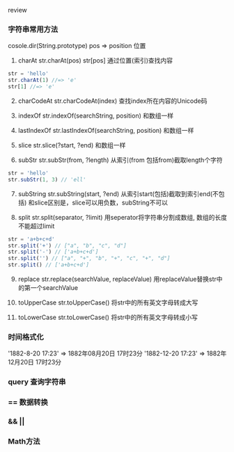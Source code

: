 review

### 字符串常用方法
cosole.dir(String.prototype)
pos => position 位置
1. charAt
str.charAt(pos) str[pos]
通过位置(索引)查找内容
```javascript
str = 'hello'
str.charAt(1) //=> 'e'
str[1] //=> 'e'
```

2. charCodeAt
str.charCodeAt(index)
查找index所在内容的Unicode码

3. indexOf
str.indexOf(searchString, position)
和数组一样

4. lastIndexOf
str.lastIndexOf(searchString, position)
和数组一样

5. slice
str.slice(?start, ?end)
和数组一样

6. subStr
str.subStr(from, ?length)
从索引(from 包括from)截取length个字符
```javascript
str = 'hello'
str.subStr(1, 3) // 'ell'
```

7. subString
str.subString(start, ?end)
从索引start(包括)截取到索引end(不包括)
和slice区别是，slice可以用负数，subString不可以

8. split
str.split(separator, ?limit)
用seperator将字符串分割成数组, 数组的长度不能超过limit
```javascript
str = 'a+b+c+d'
str.split('+') // ["a", "b", "c", "d"]
str.split('-') // ['a+b+c+d']
str.split('') // ["a", "+", "b", "+", "c", "+", "d"]
str.split() // ['a+b+c+d']
```
9. replace
str.replace(searchValue, replaceValue)
用replaceValue替换str中的第一个searchValue

10. toUpperCase
str.toUpperCase()
将str中的所有英文字母转成大写

11. toLowerCase
str.toLowerCase()
将str中的所有英文字母转成小写


### 时间格式化
'1882-8-20 17:23' => 1882年08月20日 17时23分
'1882-12-20 17:23' => 1882年12月20日 17时23分

### query 查询字符串

### == 数据转换

### &&  ||

### Math方法